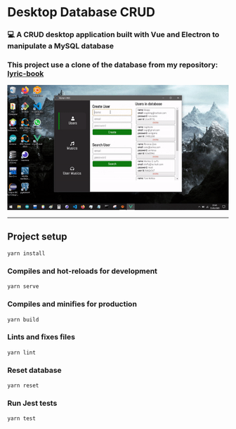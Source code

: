 <h1> Desktop Database CRUD </h1>

### 💻 A CRUD desktop application built with Vue and Electron to manipulate a MySQL database

### This project use a clone of the database from my repository: <a href="http://github.com/yurematias/lyric-book">lyric-book</a>

![example](screenshots/show.gif)

<hr>

## Project setup
```
yarn install
```

### Compiles and hot-reloads for development
```
yarn serve 
```

### Compiles and minifies for production
```
yarn build
```

### Lints and fixes files
```
yarn lint
```
### Reset database 
```
yarn reset
```

### Run Jest tests
```
yarn test
```
